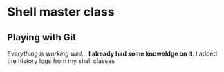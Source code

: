 # Shell master class
## Playing with Git
*Everything is working well*... **I already had some knoweldge on it**.
I added the history logs from my shell classes
